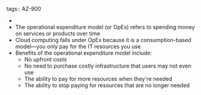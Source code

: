 tags:: AZ-900

-
- The operational expenditure model (or OpEx) refers to spending money on services or products over time
- Cloud computing falls under OpEx because it is a consumption-based model—you only pay for the IT resources you use
- Benefits of the operational expenditure model include:
	- No upfront costs
	- No need to purchase costly infrastructure that users may not even use
	- The ability to pay for more resources when they're needed
	- The ability to stop paying for resources that are no longer needed